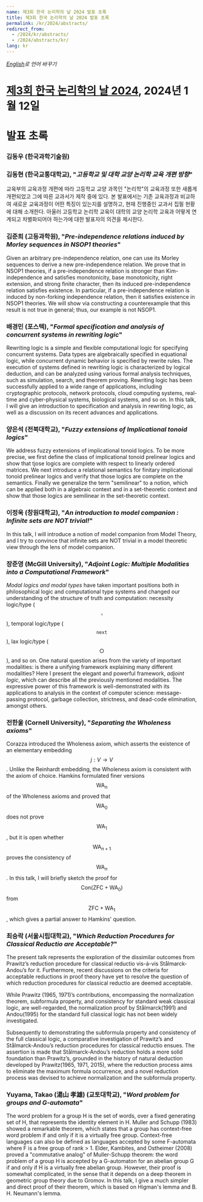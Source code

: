 ```yaml
---
name: 제3회 한국 논리학의 날 2024 발표 초록
title: 제3회 한국 논리학의 날 2024 발표 초록
permalink: /kr/2024/abstracts/
redirect_from:
  - /2024/kr/abstracts/
  - /2024/abstracts/kr/
lang: kr
---
```


_[English](/2024/abstracts/)로 언어 바꾸기_

# [제3회 한국 논리학의 날 2024](/kr/2024), 2024년 1월 12일

# 발표 초록



<p id="abstract-Kim-Dongwoo"></p>


### 김동우 (한국과학기술원)

<p id="abstract-Kim-Donghyun"></p>

### 김동현 (한국교통대학교), "_고등학교 및 대학 교양 논리학 교육 개편 방향_"

교육부의 교육과정 개편에 따라 고등학교 교양 과목인 "논리학"의 교육과정 또한 새롭게 개편되었고 그에 따른 교과서가 제작 중에 있다. 본 발표에서는 기존 교육과정과 비교하여 새로운 교육과정이 어떤 특징이 있는지를 설명하고, 현재 진행중인 교과서 집필 현황에 대해 소개한다. 아울러 고등학교 논리학 교육이 대학의 교양 논리학 교육과 어떻게 연계되고 차별화되어야 하는가에 대한 발표자의 의견을 제시한다.


<p id="abstract-Kim-Joonhee"></p>

### 김준희 (고등과학원), "_Pre-independence relations induced by Morley sequences in NSOP1 theories_"

Given an arbitrary pre-independence relation, one can use its Morley sequences to derive a new pre-independence relation. We prove that in NSOP1 theories, if a pre-independence relation is stronger than Kim-independence and satisfies monotonicity, base monotonicity, right extension, and strong finite character, then its induced pre-independence relation satisfies existence. In particular, if a pre-independence relation is induced by non-forking independence relation, then it satisfies existence in NSOP1 theories. We will show via constructing a counterexample that this result is not true in general; thus, our example is not NSOP1. 

<p id="abstract-Bae-Kyungmin"></p>

### 배경민 (포스텍), "_Formal specification and analysis of concurrent systems in rewriting logic_"

Rewriting logic is a simple and flexible computational logic for specifying concurrent systems. 
Data types are algebraically specified in equational logic, while concurrent dynamic behavior 
is specified by rewrite rules. The execution of systems defined in rewriting logic is characterized 
by logical deduction, and can be analyzed using various formal analysis techniques, such as 
simulation, search, and theorem proving. Rewriting logic has been successfully applied to a wide 
range of applications, including cryptographic protocols, network protocols, cloud computing 
systems, real-time and cyber-physical systems, biological systems, and so on. In this talk, I will 
give an introduction to specification and analysis in rewriting logic, as well as a discussion on 
its recent advances and applications.

<p id="abstract-Yang-Eunsuk"></p>

### 양은석 (전북대학교), "_Fuzzy extensions of Implicational tonoid logics_"

We address fuzzy extensions of implicational tonoid logics. To be more precise, we first define the class of implicational tonoid prelinear logics and show that tjose logics are complete with respect to linearly ordered matrices. We next introduce a relational semantics for finitary implicational tonoid prelinear logics and verify that those logics are complete on the semantics. Finally we generalize the term "semilinear" to a notion, which can be applied both in a algebraic context and in a set-theoretic context and show that those logics are semilinear in the set-theoretic context.

<p id="abstract-Lee-Junguk"></p>

### 이정욱 (창원대학교), "_An introduction to model companion : Infinite sets are NOT trivial!_" 


In this talk, I will introduce a notion of model companion from Model Theory, and I try to convince that infinite sets are NOT trivial in a model theoretic view through the lens of model companion.


<p id="abstract-Jang-Junyoung"></p>

### 장준영 (McGill University), "_Adjoint Logic: Multiple Modalities into a Computational Framework_"


_Modal logics and modal types_ have taken important positions both in philosophical logic and computational type systems and changed our understanding of the structure of truth and computation: necessity logic/type ($$\square$$), temporal logic/type ($$\mathtt{next}$$), lax logic/type ($$\bigcirc$$), and so on. One natural question arises from the variety of important modalities: is there a unifying framework explaining many different modalities? Here I present the elegant and powerful framework, _adjoint logic_, which can describe all the previously mentioned modalities. The expressive power of this framework is well-demonstrated with its applications to analysis in the context of computer science: message-passing protocol, garbage collection, strictness, and dead-code elimination, amongst others.


<p id="abstract-Jeon-Hanul"></p>

### 전한울 (Cornell University), "_Separating the Wholeness axioms_"

Corazza introduced the Wholeness axiom, which asserts the existence of an elementary embedding $$j: V \to V$$. Unlike the Reinhardt embedding, the Wholeness axiom is consistent with the axiom of choice. Hamkins formulated finer versions $$\mathsf{WA}_n$$ of the Wholeness axioms and proved that  $$\mathsf{WA}_0$$  does not prove $$\mathsf{WA}_1$$, but it is open whether $$\mathsf{WA}_{n+1}$$ proves the consistency of $$\mathsf{WA}_n$$. In this talk, I will briefly sketch the proof for $$\mathsf{Con}(\mathsf{ZFC}+\mathsf{WA}_0)$$ from $$\mathsf{ZFC}+\mathsf{WA}_1$$, which gives a partial answer to Hamkins' question.

<p id="abstract-Choi-Seungrak"></p>

### 최승락 (서울시립대학교), "_Which Reduction Procedures for Classical Reductio are Acceptable?_"

The present talk represents the exploration of the dissimilar outcomes from Prawitz’s reduction procedure for classical reductio vis-á-vis Stålmarck-Andou’s for it. Furthermore, recent discussions on the criteria for acceptable reductions in proof theory have yet to resolve the question of which reduction procedures for classical reductio are deemed acceptable.



While Prawitz (1965, 1971)’s contributions, encompassing the normalization theorem, subformula property, and consistency for standard weak classical logic, are well-regarded, the normalization proof by Stålmarck(1991) and Andou(1995) for the standard full classical logic has not been widely investigated.

 

Subsequently to demonstrating the subformula property and consistency of the full classical logic, a comparative investigation of Prawitz’s and Stålmarck-Andou’s reduction procedures for classical reductio ensues. The assertion is made that Stålmarck-Andou’s reduction holds a more solid foundation than Prawitz’s, grounded in the history of natural deduction developed by Prawitz(1965, 1971, 2015), where the reduction process aims to eliminate the maximum formula occurrence, and a novel reduction process was devised to achieve normalization and the subformula property.



<p id="abstract-Yuyama-Takao"></p>

### Yuyama, Takao (湯山 孝雄) (교토대학교), "_Word problem for groups and G-automata_"

The word problem for a group H is the set of words, over a fixed
generating set of H, that represents the identity element in H.
Muller and Schupp (1983) showed a remarkable theorem, which states that
a group has context-free word problem if and only if it is a virtually
free group.
Context-free languages can also be defined as languages accepted by some
F-automata where F is a free group of rank > 1.
Elder, Kambites, and Ostheimer (2008) proved a "commutative analog" of
Muller-Schupp theorem: the word problem of a group H is accepted by a
G-automaton for an abelian group G if and only if H is a virtually free
abelian group.
However, their proof is somewhat complicated, in the sense that it
depends on a deep theorem in geometric group theory due to Gromov.
In this talk, I give a much simpler and direct proof of their theorem,
which is based on Higman's lemma and B. H. Neumann's lemma.





